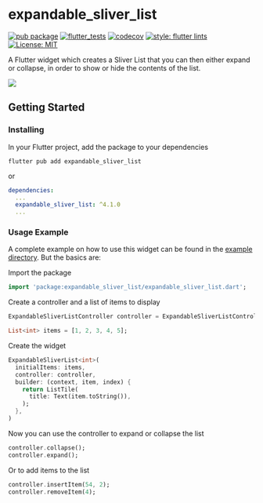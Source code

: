 # expandable_sliver_list

[![pub package](https://img.shields.io/pub/v/expandable_sliver_list.svg)](https://pub.dev/packages/expandable_sliver_list)
[![flutter_tests](https://github.com/TNorbury/flutter_expandable_sliver_list/workflows/flutter%20tests/badge.svg)](https://github.com/TNorbury/flutter_expandable_sliver_list/actions?query=workflow%3A%22flutter+tests%22)
[![codecov](https://codecov.io/gh/TNorbury/flutter_expandable_sliver_list/branch/master/graph/badge.svg)](https://codecov.io/gh/TNorbury/flutter_expandable_sliver_list)
[![style: flutter lints](https://img.shields.io/badge/style-flutter__lints-blue)](https://pub.dev/packages/flutter_lints)
[![License: MIT](https://img.shields.io/badge/License-MIT-yellow.svg)](https://opensource.org/licenses/MIT)

A Flutter widget which creates a Sliver List that you can then either expand or collapse, in order to show or hide the contents of the list.

![](https://raw.githubusercontent.com/TNorbury/flutter_expandable_sliver_list/master/readme_assets/example.gif)

## Getting Started

### Installing

In your Flutter project, add the package to your dependencies

`flutter pub add expandable_sliver_list`

or

```yml
dependencies:
  ...
  expandable_sliver_list: ^4.1.0
  ...
```

### Usage Example

A complete example on how to use this widget can be found in the [example directory](https://github.com/TNorbury/flutter_expandable_sliver_list/tree/master/example).
But the basics are:

Import the package

```dart
import 'package:expandable_sliver_list/expandable_sliver_list.dart';
```

Create a controller and a list of items to display

```dart
ExpandableSliverListController controller = ExpandableSliverListController();

List<int> items = [1, 2, 3, 4, 5];
```

Create the widget

```dart
ExpandableSliverList<int>(
  initialItems: items,
  controller: controller,
  builder: (context, item, index) {
    return ListTile(
      title: Text(item.toString()),
    );
  },
)
```

Now you can use the controller to expand or collapse the list

```dart
controller.collapse();
controller.expand();
```

Or to add items to the list

```dart
controller.insertItem(54, 2);
controller.removeItem(4);
```
